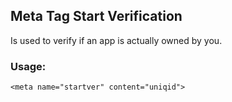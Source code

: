 ## Meta Tag Start Verification
Is used to verify if an app is actually owned by you.

### Usage: 

	<meta name="startver" content="uniqid">
